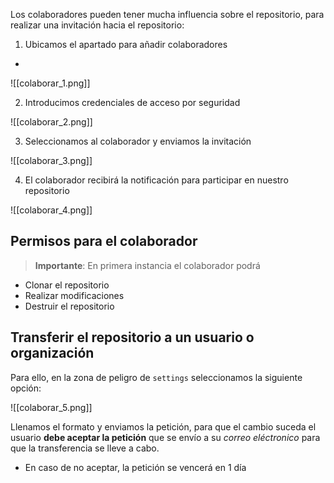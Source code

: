 Los colaboradores pueden tener mucha influencia sobre el repositorio, para realizar una invitación hacia el repositorio:

1. Ubicamos el apartado para añadir colaboradores
+
![[colaborar_1.png]]

2. Introducimos credenciales de acceso por seguridad

![[colaborar_2.png]]

3. Seleccionamos al colaborador y enviamos la invitación

![[colaborar_3.png]]

4. El colaborador recibirá la notificación para participar en nuestro repositorio

![[colaborar_4.png]]

## Permisos para el colaborador

>**Importante**: En primera instancia el colaborador podrá

- Clonar el repositorio
- Realizar modificaciones
- Destruir el repositorio

## Transferir el repositorio a un usuario o organización

Para ello, en la zona de peligro de `settings` seleccionamos la siguiente opción:

![[colaborar_5.png]]

Llenamos el formato y enviamos la petición, para que el cambio suceda el usuario **debe aceptar la petición** que se envío a su *correo eléctronico* para que la transferencia se lleve a cabo.

- En caso de no aceptar, la petición se vencerá en 1 día


